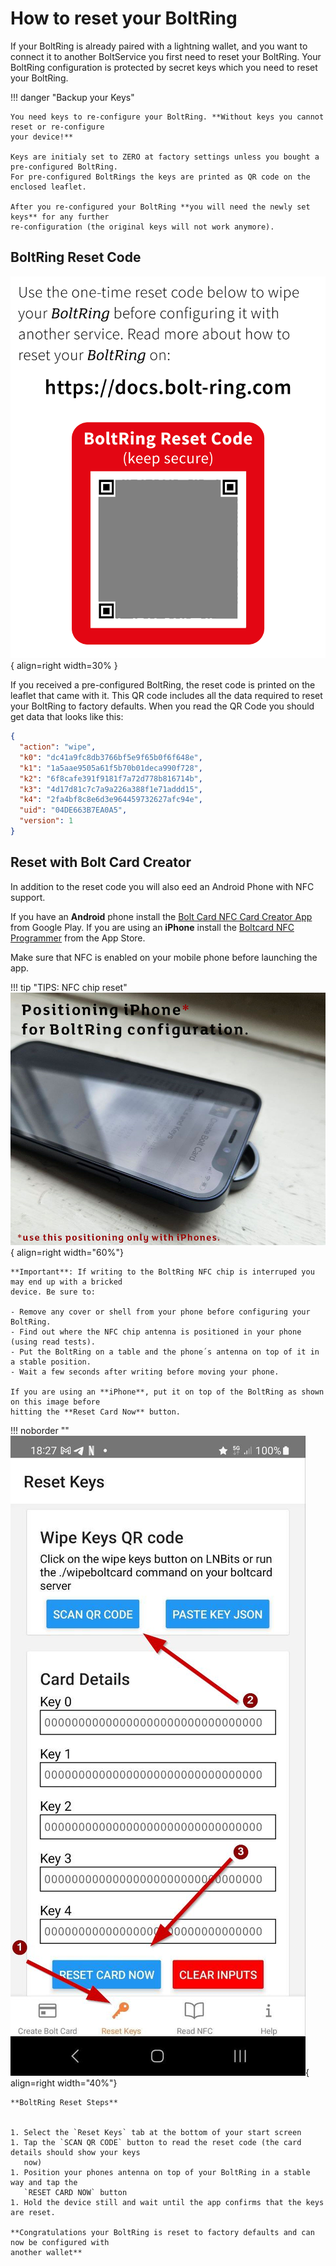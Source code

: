 # How to reset your BoltRing

If your BoltRing is already paired with a lightning wallet, and you want to connect it to another 
BoltService you first need to reset your BoltRing. Your BoltRing configuration is protected by 
secret keys which you need to reset your BoltRing. 

!!! danger "Backup your Keys"

    You need keys to re-configure your BoltRing. **Without keys you cannot reset or re-configure
    your device!**

    Keys are initialy set to ZERO at factory settings unless you bought a pre-configured BoltRing.
    For pre-configured BoltRings the keys are printed as QR code on the enclosed leaflet.
 
    After you re-configured your BoltRing **you will need the newly set keys** for any further 
    re-configuration (the original keys will not work anymore).


## BoltRing Reset Code

![Breez Logo](images/bolt-ring-reset-code.png){ align=right width=30% }

If you received a pre-configured BoltRing, the reset code is printed on the leaflet that came with
it. This QR code includes all the data required to reset your BoltRing to factory
defaults. When you read the QR Code you should get data that looks like this:

```json
{
  "action": "wipe",
  "k0": "dc41a9fc8db3766bf5e9f65b0f6f648e",
  "k1": "1a5aae9505a61f5b70b01deca990f728",
  "k2": "6f8cafe391f9181f7a72d778b816714b",
  "k3": "4d17d81c7c7a9a226a388f1e71addd15",
  "k4": "2fa4bf8c8e6d3e964459732627afc94e",
  "uid": "04DE663B7EA0A5",
  "version": 1
}
```

## Reset with Bolt Card Creator

In addition to the reset code you will also eed an Android Phone with NFC support.

If you have an **Android** phone install the [Bolt Card NFC Card Creator App](https://play.google.com/store/apps/details?id=com.lightningnfcapp) from Google Play.
If you are using an **iPhone** install the [Boltcard NFC Programmer](https://apps.apple.com/us/app/boltcard-nfc-programmer/id6450968873) from the App Store.

Make sure that NFC is enabled on your mobile phone before launching the app.

!!! tip "TIPS: NFC chip reset"
    ![LNbits NFC Chip Configuration](images/iphone-positioning.jpg){ align=right width="60%"}

    **Important**: If writing to the BoltRing NFC chip is interruped you may end up with a bricked
    device. Be sure to:

    - Remove any cover or shell from your phone before configuring your BoltRing.
    - Find out where the NFC chip antenna is positioned in your phone (using read tests).
    - Put the BoltRing on a table and the phone´s antenna on top of it in a stable position.
    - Wait a few seconds after writing before moving your phone.

    If you are using an **iPhone**, put it on top of the BoltRing as shown on this image before 
    hitting the **Reset Card Now** button.


!!! noborder ""
    ![LNbits Bolt Card Create QR Code](images/bolt-ring-reset-screen.jpg){ align=right width="40%"}

    **BoltRing Reset Steps**


    1. Select the `Reset Keys` tab at the bottom of your start screen
    1. Tap the `SCAN QR CODE` button to read the reset code (the card details should show your keys
       now)
    1. Position your phones antenna on top of your BoltRing in a stable way and tap the 
       `RESET CARD NOW` button
    1. Hold the device still and wait until the app confirms that the keys are reset.

    **Congratulations your BoltRing is reset to factory defaults and can now be configured with
    another wallet**

